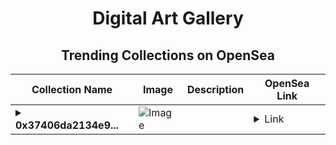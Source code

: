 <div align="center">

# Digital Art Gallery

## Trending Collections on OpenSea

| Collection Name                       | Image                                                                                     | Description                       | OpenSea Link                                                                                          |
|---------------------------------------|-------------------------------------------------------------------------------------------|-----------------------------------|--------------------------------------------------------------------------------------------------------|
| **<details><summary>0x37406da2134e9...</summary>0x37406da2134e9e4aa2ca9b5421a03943d215e4b9</details>** | ![Image](https://i2.seadn.io/optimism/0x8763d35ad18371915fb2288ef8c1b0e1c583bd59/6404459f0a28661c41bd910f8b5899/e86404459f0a28661c41bd910f8b5899.png?w=200&auto=format) |  | <details><summary>Link</summary>[0x37406da2134e9e4aa2ca9b5421a03943d215e4b9](https://opensea.io/collection/0x37406da2134e9e4aa2ca9b5421a03943d215e4b9)</details> |

</div>